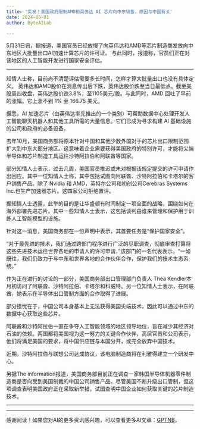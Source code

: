 ```yaml
---
title: '突发！美国政府限制AMD和英伟达 AI 芯片向中东销售，原因与中国有关'
date: 2024-06-01
author: ByteAILab

---
```


5月31日讯，据报道，美国官员已经放慢了向英伟达和AMD等芯片制造商发放向中东地区大批量出口AI加速计算芯片的许可证。 与此同时，报道称，官员们正在对该地区的人工智能开发进行国家安全评估。

---


知情人士称，目前尚不清楚评估需要多长时间，怎样才算大批量出口也没有具体定义。 英伟达和AMD股价在消息传出后下跌，英伟达股价跌至当日最低点。截至美股周四收盘，英伟达股价跌3.8%，至1105美元/股。与此同时，AMD 回吐了早前的涨幅。它上涨不到 1% 至 166.75 美元。 

据悉，AI 加速芯片（由英伟达率先推出的一个类别）可帮助数据中心处理开发人工智能聊天机器人和其他工具所需的大量信息。它们已成为寻求构建 AI 基础设施的公司和政府的必备设备。 

去年10月，美国商务部将原本针对中国和其他少数外国对手的芯片出口限制范围扩大到中东大部分地区。这意味着企业需要获得美国政府的特别许可，才能将尖端半导体和芯片制造工具运往沙特阿拉伯和阿联酋等国家。

 部分知情人士表示，过去几周，美国官员推迟或未对根据该规定提交的许可申请作出回应。其中一位知情人士称，其中包括试图向阿联酋、沙特阿拉伯和卡塔尔的客户销售产品。除了 Nvidia 和 AMD，英特尔公司和初创公司Cerebras Systems Inc.也生产加速器芯片。这四家公司拒绝置评。

据知情人士透露，此举的目的是让华盛顿有时间制定一项全面的战略，围绕如何在海外部署先进芯片。其中一些知情人士表示，这包括谈判由谁来管理和保护用于训练人工智能模型的设施。

针对这一消息，美国商务部在一份声明中表示，其首要任务是“保护国家安全”。

“对于最先进的技术，我们通过跨部门程序进行广泛的尽职调查，彻底审查打算将这些先进技术运往世界各地的申请人的许可申请，”该部门的一名代表表示。“一如既往，我们仍致力于与中东和世界各地的合作伙伴合作，保护我们的技术生态系统。”

作为正在进行的讨论的一部分，美国商务部出口管理部门负责人 Thea Kendler本月初访问了阿联酋、沙特阿拉伯、卡塔尔和科威特。另一位知情人士表示，在阿联酋，她表示在半导体出口管制方面的合作取得了进展。

部分担忧在于，中国公司本身基本上无法获得美国尖端技术，因此可以通过中东的数据中心获取这些芯片。

阿联酋和沙特阿拉伯一直在争夺人工智能领域的地区领导地位，旨在减少其经济对石油的依赖。两国都将美国视为这一努力的关键合作伙伴，高层官员和公司表示，他们将满足美国的要求，将中国供应链与本国分开，或完全放弃中国技术。

近期，沙特阿拉伯与联想公司达成协议，该电脑制造商将在利雅得建立一个研发中心。

另据The information报道，美国商务部目前正在调查一家韩国半导体机器零件制造商是否向受到美国制裁的中国公司销售产品。尽管美国不断升级出口管制，但这项调查表明美国政府正在采取新举措，试图查明中国企业如何获取关键的芯片制造技术。

---
---
感谢阅读！如果您对AI的更多资讯感兴趣，可以查看更多AI文章：[GPTNB](https://gptnb.com)。